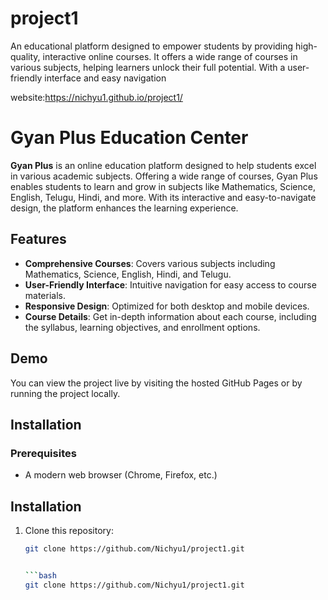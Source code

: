# project1
An educational platform designed to empower students by providing high-quality, interactive online courses. It offers a wide range of courses in various subjects, helping learners unlock their full potential. With a user-friendly interface and easy navigation

website:https://nichyu1.github.io/project1/
# Gyan Plus Education Center

**Gyan Plus** is an online education platform designed to help students excel in various academic subjects. Offering a wide range of courses, Gyan Plus enables students to learn and grow in subjects like Mathematics, Science, English, Telugu, Hindi, and more. With its interactive and easy-to-navigate design, the platform enhances the learning experience.

## Features

- **Comprehensive Courses**: Covers various subjects including Mathematics, Science, English, Hindi, and Telugu.
- **User-Friendly Interface**: Intuitive navigation for easy access to course materials.
- **Responsive Design**: Optimized for both desktop and mobile devices.
- **Course Details**: Get in-depth information about each course, including the syllabus, learning objectives, and enrollment options.

## Demo

You can view the project live by visiting the hosted GitHub Pages or by running the project locally.

## Installation

### Prerequisites
- A modern web browser (Chrome, Firefox, etc.)

## Installation

1. Clone this repository:
   ```bash
   git clone https://github.com/Nichyu1/project1.git


   ```bash
   git clone https://github.com/Nichyu1/project1.git

